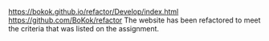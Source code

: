 https://bokok.github.io/refactor/Develop/index.html
https://github.com/BoKok/refactor
The website has been refactored to meet the criteria that was listed on the assignment.